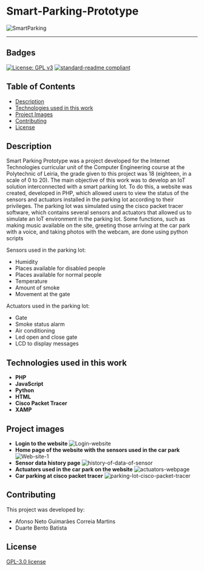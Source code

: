 # Smart-Parking-Prototype

![SmartParking](https://github.com/user-attachments/assets/73341bfa-f95e-4552-b458-be40ada30f63)

---
## Badges
[![License: GPL v3](https://img.shields.io/badge/License-GPLv3-blue.svg)](https://www.gnu.org/licenses/gpl-3.0)
[![standard-readme compliant](https://img.shields.io/badge/readme%20style-standard-brightgreen.svg?style=flat-square)](https://github.com/RichardLitt/standard-readme)

## Table of Contents
  - [Description](#description)
  - [Technologies used in this work](#technologies-used-in-this-work)
  - [Project Images](#project-images)
  - [Contributing](#contributing)
  - [License](#license)

## Description

Smart Parking Prototype was a project developed for the Internet Technologies curricular unit of the Computer Engineering course at the Polytechnic of Leiria, the grade given to this project was 18 (eighteen, in a scale of 0 to 20). The main objective of this work was to develop an IoT solution interconnected with a smart parking lot. To do this, a website was created, developed in PHP, which allowed users to view the status of the sensors and actuators installed in the parking lot according to their privileges. The parking lot was simulated using the cisco packet tracer software, which contains several sensors and actuators that allowed us to simulate an IoT environment in the parking lot. Some functions, such as making music available on the site, greeting those arriving at the car park with a voice, and taking photos with the webcam, are done using python scripts

Sensors used in the parking lot:
  - Humidity
  - Places available for disabled people
  - Places available for normal people
  - Temperature
  - Amount of smoke
  - Movement at the gate

Actuators used in the parking lot:
  - Gate
  - Smoke status alarm
  - Air conditioning
  - Led open and close gate
  - LCD to display messages

## Technologies used in this work
  - **PHP**
  - **JavaScript**
  - **Python**
  - **HTML**
  - **Cisco Packet Tracer**
  - **XAMP**

## Project images
  - **Login to the website**
![Login-website](https://github.com/user-attachments/assets/845fda73-6ca3-4b33-8874-4a915c703d93)
  - **Home page of the website with the sensors used in the car park**
![Web-site-1](https://github.com/user-attachments/assets/0cda313f-4b57-4a79-a6fa-0e5ab9279469)
  - **Sensor data history page**
![history-of-data-of-sensor](https://github.com/user-attachments/assets/648642bd-2441-451f-b012-49ab440e031a)
  - **Actuators used in the car park on the website**
![actuators-webpage](https://github.com/user-attachments/assets/b36cd0d2-be4d-45dc-9deb-5dd6730582fe)
  - **Car parking at cisco packet tracer**
![parking-lot-cisco-packet-tracer](https://github.com/user-attachments/assets/db9ef832-0690-4980-b506-3f02c8cebc3e)


## Contributing
This project was developed by:
  - Afonso Neto Guimarães Correia Martins
  - Duarte Bento Batista

## License
[GPL-3.0 license](../LICENSE)




 







